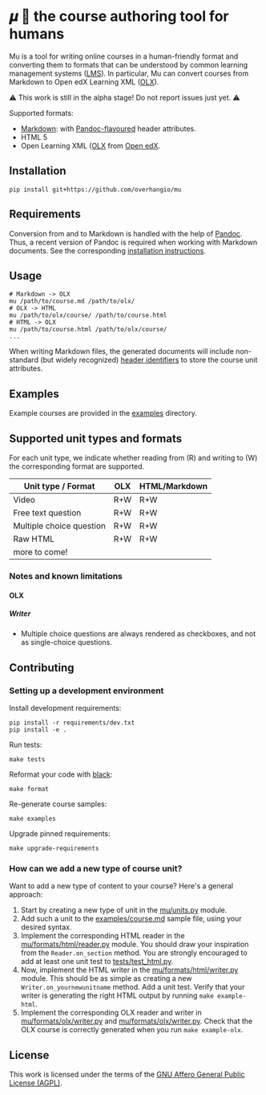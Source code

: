 # 𝝁 🌊 the course authoring tool for humans

Mu is a tool for writing online courses in a human-friendly format and converting them to formats that can be understood by common learning management systems ([LMS](https://en.wikipedia.org/wiki/Learning_management_system)). In particular, Mu can convert courses from Markdown to Open edX Learning XML ([OLX](https://edx.readthedocs.io/projects/edx-open-learning-xml/)).

⚠ This work is still in the alpha stage! Do not report issues just yet. ⚠

Supported formats:

- [Markdown](https://daringfireball.net/projects/markdown/): with [Pandoc-flavoured](https://garrettgman.github.io/rmarkdown/authoring_pandoc_markdown.html) header attributes.
- HTML 5
- Open Learning XML ([OLX](https://edx.readthedocs.io/projects/edx-open-learning-xml/) from [Open edX](https://openedx.org).

## Installation

    pip install git+https://github.com/overhangio/mu

## Requirements

Conversion from and to Markdown is handled with the help of [Pandoc](https://pandoc.org/). Thus, a recent version of Pandoc is required when working with Markdown documents. See the corresponding [installation instructions](https://pandoc.org/installing.html).

## Usage

    # Markdown -> OLX
    mu /path/to/course.md /path/to/olx/
    # OLX -> HTML
    mu /path/to/olx/course/ /path/to/course.html
    # HTML -> OLX
    mu /path/to/course.html /path/to/olx/course/
    ...

When writing Markdown files, the generated documents will include non-standard (but widely recognized) [header identifiers](https://garrettgman.github.io/rmarkdown/authoring_pandoc_markdown.html#header-identifiers) to store the course unit attributes.

## Examples

Example courses are provided in the [examples](./examples) directory.

## Supported unit types and formats

For each unit type, we indicate whether reading from (R) and writing to (W) the corresponding format are supported.

Unit type / Format | OLX | HTML/Markdown
---|---|---
Video | R+W | R+W
Free text question | R+W | R+W
Multiple choice question | R+W | R+W
Raw HTML | R+W | R+W
more to come! |  |

### Notes and known limitations

#### OLX

##### Writer

* Multiple choice questions are always rendered as checkboxes, and not as single-choice questions.

## Contributing

### Setting up a development environment

Install development requirements:

    pip install -r requirements/dev.txt
    pip install -e .

Run tests:

    make tests

Reformat your code with [black](https://black.readthedocs.io/en/stable/):

    make format

Re-generate course samples:

    make examples

Upgrade pinned requirements:

    make upgrade-requirements

### How can we add a new type of course unit?

Want to add a new type of content to your course? Here's a general approach:

1. Start by creating a new type of unit in the [mu/units.py](https://github.com/overhangio/mu/blob/main/mu/units.py) module.
2. Add such a unit to the [examples/course.md](https://github.com/overhangio/mu/blob/main/examples/course.md) sample file, using your desired syntax.
3. Implement the corresponding HTML reader in the [mu/formats/html/reader.py](https://github.com/overhangio/mu/blob/main/mu/formats/html/reader.py) module. You should draw your inspiration from the `Reader.on_section` method. You are strongly encouraged to add at least one unit test to [tests/test_html.py](https://github.com/overhangio/mu/blob/main/mu/tests/test_html).
4. Now, implement the HTML writer in the [mu/formats/html/writer.py](https://github.com/overhangio/mu/blob/main/mu/formats/html/reader.py) module. This should be as simple as creating a new `Writer.on_yournewunitname` method. Add a unit test. Verify that your writer is generating the right HTML output by running `make example-html`.
5. Implement the corresponding OLX reader and writer in [mu/formats/olx/writer.py](https://github.com/overhangio/mu/blob/main/mu/formats/olx/reader.py) and [mu/formats/olx/writer.py](https://github.com/overhangio/mu/blob/main/mu/formats/olx/reader.py). Check that the OLX course is correctly generated when you run `make example-olx`.

## License

This work is licensed under the terms of the [GNU Affero General Public License (AGPL)](https://github.com/overhangio/mu/blob/master/LICENSE.txt).

<!-- TODO:
- how to support a new format
- extensibility?
- supported unit types: do we really need R+W symbols?
- Contributing section
- Troubleshooting -->
